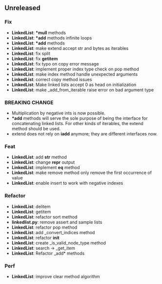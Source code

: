 ## Unreleased

### Fix

- **LinkedList**: __*mull__ methods
- **LinkedList**: __*add__ methods infinite loops
- **LinkedList**: __*add__ methods
- **LinkedList**: make extend accept str and bytes as iterables
- **LinkedList**: fix split
- **LinkedList**: fix __getitem__
- **LinkedList**: fix typo on copy error message
- **LinkedList**: implement proper index type check on pop method
- **LinkedList**: make index method handle unexpected arguments
- **LinkedList**: correct copy method issues
- **LinkedList**: Make linked lists accept 0 as head on initialization
- **LinkedList**: make _add_from_iterable raise error on bad argument type

### BREAKING CHANGE

- Multiplication by negative ints is now possible.
- __*add__ methods will serve the sole purpose of being the interface for concatenating linked lists. For other kinds of iterables, the extend method should be used.
- extend does not rely on __iadd__ anymore; they are
different interfaces now.

### Feat

- **LinkedList**: add __str__ method
- **LinkedList**: change __repr__ output
- **LinkedList**: implement __eq__ method
- **LinkedList**: make remove method only remove the first occurrence of value
- **LinkedList**: enable insert to work with negative indexes

### Refactor

- **LinkedList**: delitem
- **LinkedList**: getitem
- **LinkedList**: refactor sort method
- **linkedlist.py**: remove assert and sample lists
- **LinkedList**: refactor pop method
- **LinkedList**: add _convert_indices method
- **LinkedList**: refactor __init__
- **LinkedList**: create _is_valid_node_type method
- **LinkedList**: search -> _get_item
- **LinkedList**: Refactor _add* methods

### Perf

- **LinkedList**: improve clear method algorithm

